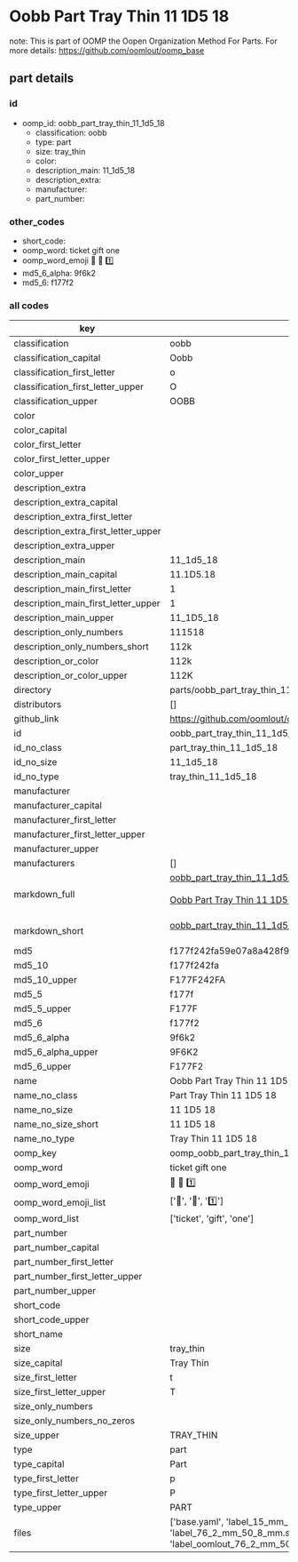 # Oobb Part Tray Thin 11 1D5 18  

note: This is part of OOMP the Oopen Organization Method For Parts. For more details: https://github.com/oomlout/oomp_base

##  part details





### id
* oomp_id: oobb_part_tray_thin_11_1d5_18
  * classification: oobb
  * type: part
  * size: tray_thin
  * color: 
  * description_main: 11_1d5_18
  * description_extra: 
  * manufacturer: 
  * part_number: 

### other_codes
* short_code: 
* oomp_word: ticket gift one
* oomp_word_emoji :ticket: :gift: :one:
* md5_6_alpha: 9f6k2
* md5_6: f177f2

### all codes 
| key | value |  
| --- | --- |  
| classification | oobb |  
| classification_capital | Oobb |  
| classification_first_letter | o |  
| classification_first_letter_upper | O |  
| classification_upper | OOBB |  
| color |  |  
| color_capital |  |  
| color_first_letter |  |  
| color_first_letter_upper |  |  
| color_upper |  |  
| description_extra |  |  
| description_extra_capital |  |  
| description_extra_first_letter |  |  
| description_extra_first_letter_upper |  |  
| description_extra_upper |  |  
| description_main | 11_1d5_18 |  
| description_main_capital | 11.1D5.18 |  
| description_main_first_letter | 1 |  
| description_main_first_letter_upper | 1 |  
| description_main_upper | 11_1D5_18 |  
| description_only_numbers | 111518 |  
| description_only_numbers_short | 112k |  
| description_or_color | 112k |  
| description_or_color_upper | 112K |  
| directory | parts/oobb_part_tray_thin_11_1d5_18 |  
| distributors | [] |  
| github_link | https://github.com/oomlout/oomlout_oomp_part_src/tree/main/parts/oobb_part_tray_thin_11_1d5_18/working |  
| id | oobb_part_tray_thin_11_1d5_18 |  
| id_no_class | part_tray_thin_11_1d5_18 |  
| id_no_size | 11_1d5_18 |  
| id_no_type | tray_thin_11_1d5_18 |  
| manufacturer |  |  
| manufacturer_capital |  |  
| manufacturer_first_letter |  |  
| manufacturer_first_letter_upper |  |  
| manufacturer_upper |  |  
| manufacturers | [] |  
| markdown_full | [oobb_part_tray_thin_11_1d5_18](https://github.com/oomlout/oomlout_oomp_part_src/tree/main/parts/oobb_part_tray_thin_11_1d5_18/working)<br>[](https://github.com/oomlout/oomlout_oomp_part_src/tree/main/parts/oobb_part_tray_thin_11_1d5_18/working)<br>[Oobb Part Tray Thin 11 1D5 18](https://github.com/oomlout/oomlout_oomp_part_src/tree/main/parts/oobb_part_tray_thin_11_1d5_18/working)<br><br> |  
| markdown_short | [oobb_part_tray_thin_11_1d5_18](https://github.com/oomlout/oomlout_oomp_part_src/tree/main/parts/oobb_part_tray_thin_11_1d5_18/working)<br><br> |  
| md5 | f177f242fa59e07a8a428f91e44931be |  
| md5_10 | f177f242fa |  
| md5_10_upper | F177F242FA |  
| md5_5 | f177f |  
| md5_5_upper | F177F |  
| md5_6 | f177f2 |  
| md5_6_alpha | 9f6k2 |  
| md5_6_alpha_upper | 9F6K2 |  
| md5_6_upper | F177F2 |  
| name | Oobb Part Tray Thin 11 1D5 18 |  
| name_no_class | Part Tray Thin 11 1D5 18 |  
| name_no_size | 11 1D5 18 |  
| name_no_size_short | 11 1D5 18 |  
| name_no_type | Tray Thin 11 1D5 18 |  
| oomp_key | oomp_oobb_part_tray_thin_11_1d5_18 |  
| oomp_word | ticket gift one |  
| oomp_word_emoji | :ticket: :gift: :one: |  
| oomp_word_emoji_list | [':ticket:', ':gift:', ':one:'] |  
| oomp_word_list | ['ticket', 'gift', 'one'] |  
| part_number |  |  
| part_number_capital |  |  
| part_number_first_letter |  |  
| part_number_first_letter_upper |  |  
| part_number_upper |  |  
| short_code |  |  
| short_code_upper |  |  
| short_name |  |  
| size | tray_thin |  
| size_capital | Tray Thin |  
| size_first_letter | t |  
| size_first_letter_upper | T |  
| size_only_numbers |  |  
| size_only_numbers_no_zeros |  |  
| size_upper | TRAY_THIN |  
| type | part |  
| type_capital | Part |  
| type_first_letter | p |  
| type_first_letter_upper | P |  
| type_upper | PART |  
| files | ['base.yaml', 'label_15_mm_30_mm.pdf', 'label_15_mm_30_mm.svg', 'label_76_2_mm_50_8_mm.pdf', 'label_76_2_mm_50_8_mm.svg', 'label_oomlout_76_2_mm_50_8_mm.pdf', 'label_oomlout_76_2_mm_50_8_mm.svg', 'readme.md', 'working.json', 'working.yaml'] |  
